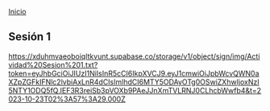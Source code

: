 <!-- No borrar o modificar -->
[Inicio](./index.md)

## Sesión 1 


<!-- Su documentación aquí -->

https://xduhmvaeoboiqltkvunt.supabase.co/storage/v1/object/sign/img/Actividad%20Sesion%201.txt?token=eyJhbGciOiJIUzI1NiIsInR5cCI6IkpXVCJ9.eyJ1cmwiOiJpbWcvQWN0aXZpZGFkIFNlc2lvbiAxLnR4dCIsImlhdCI6MTY5ODAyOTg0OSwiZXhwIjoxNzI5NTY1ODQ5fQ.IEF3R3reiSb3pVOXb9PAeJJnXmTVLRNJ0CLhcbWwfb4&t=2023-10-23T02%3A57%3A29.000Z




